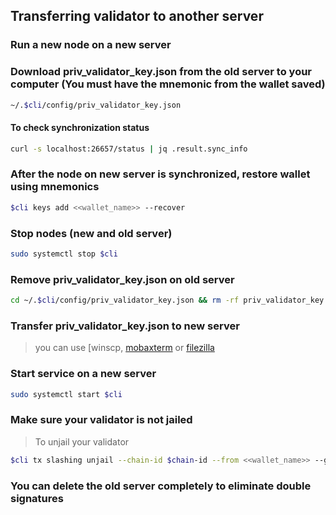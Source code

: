 ## Transferring validator to another server

### Run a new node on a new server

### Download priv_validator_key.json from the old server to your computer (You must have the mnemonic from the wallet saved)
```bash
~/.$cli/config/priv_validator_key.json
```
#### To check synchronization status
```bash
curl -s localhost:26657/status | jq .result.sync_info
```
### After the node on new server is synchronized, restore wallet using mnemonics
```bash
$cli keys add <<wallet_name>> --recover
```
### Stop nodes (new and old server)
```bash
sudo systemctl stop $cli
```
### Remove priv_validator_key.json on old server
```bash
cd ~/.$cli/config/priv_validator_key.json && rm -rf priv_validator_key.json
```
### Transfer priv_validator_key.json to new server
> you can use [winscp[](https://winscp.net/eng/download.php), [mobaxterm](https://mobaxterm.mobatek.net/download-home-edition.html) or [filezilla](https://filezilla.ru/)

### Start service on a new server
```bash
sudo systemctl start $cli
```
### Make sure your validator is not jailed
> To unjail your validator
```bash
$cli tx slashing unjail --chain-id $chain-id --from <<wallet_name>> --gas=auto -y
```

### You can delete the old server completely to eliminate double signatures

